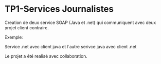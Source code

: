# TP1-Services Journalistes

Creation de deux service SOAP (Java et .net) qui communiquent avec deux projet client contraire.

Exemple: 

Service .net avec client java et l'autre serivce java avec client .net

Le projet a été realisé avec collaboration.
